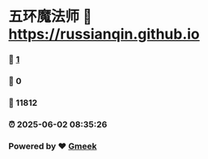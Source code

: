 # 五环魔法师 :link: https://russianqin.github.io 
### :page_facing_up: [1](https://russianqin.github.io/tag.html) 
### :speech_balloon: 0 
### :hibiscus: 11812 
### :alarm_clock: 2025-06-02 08:35:26 
### Powered by :heart: [Gmeek](https://github.com/Meekdai/Gmeek)
